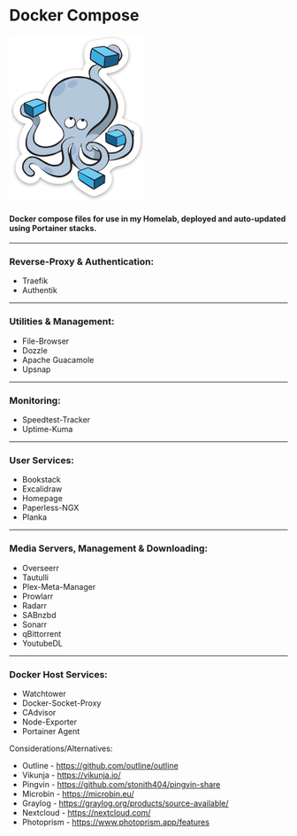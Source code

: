 # Docker Compose
![image info](container.png)

#### Docker compose files for use in my Homelab, deployed and auto-updated using Portainer stacks.

---
### Reverse-Proxy & Authentication:
* Traefik
* Authentik
---
### Utilities & Management:
* File-Browser
* Dozzle
* Apache Guacamole
* Upsnap
---
### Monitoring:
* Speedtest-Tracker
* Uptime-Kuma
---
### User Services:
* Bookstack
* Excalidraw
* Homepage
* Paperless-NGX
* Planka
---
### Media Servers, Management & Downloading:
* Overseerr
* Tautulli
* Plex-Meta-Manager
* Prowlarr
* Radarr
* SABnzbd
* Sonarr
* qBittorrent
* YoutubeDL
---
### Docker Host Services:
* Watchtower
* Docker-Socket-Proxy
* CAdvisor
* Node-Exporter
* Portainer Agent

Considerations/Alternatives:
* Outline - https://github.com/outline/outline
* Vikunja - https://vikunja.io/
* Pingvin - https://github.com/stonith404/pingvin-share
* Microbin - https://microbin.eu/
* Graylog - https://graylog.org/products/source-available/
* Nextcloud - https://nextcloud.com/
* Photoprism - https://www.photoprism.app/features
